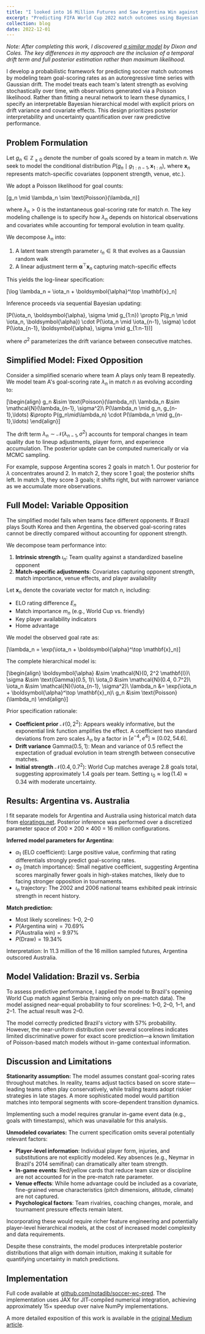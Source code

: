 ```yaml
---
title: "I looked into 16 Million Futures and Saw Argentina Win against Australia in 11 Million of Them"
excerpt: "Predicting FIFA World Cup 2022 match outcomes using Bayesian inference on Poisson processes."
collection: blog
date: 2022-12-01
---
```


*Note: After completing this work, I discovered [a similar model](https://eightyfivepoints.blogspot.com/2018/05/what-can-we-expect-from-21st-fifa-world.html) by Dixon and Coles. The key differences in my approach are the inclusion of a temporal drift term and full posterior estimation rather than maximum likelihood.*

I develop a probabilistic framework for predicting soccer match outcomes by modeling team goal-scoring rates as an autoregressive time series with Gaussian drift. The model treats each team's latent strength as evolving stochastically over time, with observations generated via a Poisson likelihood. Rather than fitting a neural network to learn these dynamics, I specify an interpretable Bayesian hierarchical model with explicit priors on drift variance and covariate effects. This design prioritizes posterior interpretability and uncertainty quantification over raw predictive performance.

## Problem Formulation

Let $g_n \in \mathbb{Z}_{\geq 0}$ denote the number of goals scored by a team in match $n$. We seek to model the conditional distribution $P(g_n \mid g_{1:n-1}, \mathbf{x}_{1:n})$, where $\mathbf{x}_n$ represents match-specific covariates (opponent strength, venue, etc.).

We adopt a Poisson likelihood for goal counts:

\[g_n \mid \lambda_n \sim \text{Poisson}(\lambda_n)\]

where $\lambda_n > 0$ is the instantaneous goal-scoring rate for match $n$. The key modeling challenge is to specify how $\lambda_n$ depends on historical observations and covariates while accounting for temporal evolution in team quality.

We decompose $\lambda_n$ into:
1. A latent team strength parameter $\iota_n \in \mathbb{R}$ that evolves as a Gaussian random walk
2. A linear adjustment term $\boldsymbol{\alpha}^\top \mathbf{x}_n$ capturing match-specific effects

This yields the log-linear specification:

\[\log \lambda_n = \iota_n + \boldsymbol{\alpha}^\top \mathbf{x}_n\]

Inference proceeds via sequential Bayesian updating:

\[P(\iota_n, \boldsymbol{\alpha}, \sigma \mid g_{1:n}) \propto P(g_n \mid \iota_n, \boldsymbol{\alpha}) \cdot P(\iota_n \mid \iota_{n-1}, \sigma) \cdot P(\iota_{n-1}, \boldsymbol{\alpha}, \sigma \mid g_{1:n-1})\]

where $\sigma^2$ parameterizes the drift variance between consecutive matches.

## Simplified Model: Fixed Opposition

Consider a simplified scenario where team A plays only team B repeatedly. We model team A's goal-scoring rate $\lambda_n$ in match $n$ as evolving according to:

\[\begin{align}
g_n &\sim \text{Poisson}(\lambda_n)\\
\lambda_n &\sim \mathcal{N}(\lambda_{n-1}, \sigma^2)\\
P(\lambda_n \mid g_n, g_{n-1},\ldots) &\propto P(g_n\mid\lambda_n) \cdot P(\lambda_n \mid g_{n-1},\ldots)
\end{align}\]

The drift term $\lambda_n \sim \mathcal{N}(\lambda_{n-1}, \sigma^2)$ accounts for temporal changes in team quality due to lineup adjustments, player form, and experience accumulation. The posterior update can be computed numerically or via MCMC sampling.

For example, suppose Argentina scores 2 goals in match 1. Our posterior for $\lambda$ concentrates around 2. In match 2, they score 1 goal; the posterior shifts left. In match 3, they score 3 goals; it shifts right, but with narrower variance as we accumulate more observations.

## Full Model: Variable Opposition

The simplified model fails when teams face different opponents. If Brazil plays South Korea and then Argentina, the observed goal-scoring rates cannot be directly compared without accounting for opponent strength.

We decompose team performance into:
1. **Intrinsic strength** $\iota_n$: Team quality against a standardized baseline opponent
2. **Match-specific adjustments**: Covariates capturing opponent strength, match importance, venue effects, and player availability

Let $\mathbf{x}_n$ denote the covariate vector for match $n$, including:
- ELO rating difference $E_n$
- Match importance $m_n$ (e.g., World Cup vs. friendly)
- Key player availability indicators
- Home advantage

We model the observed goal rate as:

\[\lambda_n = \exp(\iota_n + \boldsymbol{\alpha}^\top \mathbf{x}_n)\]

The complete hierarchical model is:

\[\begin{align}
\boldsymbol{\alpha} &\sim \mathcal{N}(0, 2^2 \mathbf{I})\\
\sigma &\sim \text{Gamma}(0.5, 1)\\
\iota_0 &\sim \mathcal{N}(0.4, 0.7^2)\\
\iota_n &\sim \mathcal{N}(\iota_{n-1}, \sigma^2)\\
\lambda_n &= \exp(\iota_n + \boldsymbol{\alpha}^\top \mathbf{x}_n)\\
g_n &\sim \text{Poisson}(\lambda_n)
\end{align}\]

Prior specification rationale:
- **Coefficient prior** $\mathcal{N}(0, 2^2)$: Appears weakly informative, but the exponential link function amplifies the effect. A coefficient two standard deviations from zero scales $\lambda_n$ by a factor in $[e^{-4}, e^4] \approx [0.02, 54.6]$.
- **Drift variance** $\text{Gamma}(0.5, 1)$: Mean and variance of 0.5 reflect the expectation of gradual evolution in team strength between consecutive matches.
- **Initial strength** $\mathcal{N}(0.4, 0.7^2)$: World Cup matches average 2.8 goals total, suggesting approximately 1.4 goals per team. Setting $\iota_0 \approx \log(1.4) \approx 0.34$ with moderate uncertainty.

## Results: Argentina vs. Australia

I fit separate models for Argentina and Australia using historical match data from [eloratings.net](http://eloratings.net). Posterior inference was performed over a discretized parameter space of 200 × 200 × 400 = 16 million configurations.

**Inferred model parameters for Argentina:**
- $\alpha_1$ (ELO coefficient): Large positive value, confirming that rating differentials strongly predict goal-scoring rates.
- $\alpha_2$ (match importance): Small negative coefficient, suggesting Argentina scores marginally fewer goals in high-stakes matches, likely due to facing stronger opposition in tournaments.
- $\iota_n$ trajectory: The 2002 and 2006 national teams exhibited peak intrinsic strength in recent history.

**Match prediction:**
- Most likely scorelines: 1–0, 2–0
- $P(\text{Argentina win}) = 70.69\%$
- $P(\text{Australia win}) = 9.97\%$
- $P(\text{Draw}) = 19.34\%$

Interpretation: In 11.3 million of the 16 million sampled futures, Argentina outscored Australia.

## Model Validation: Brazil vs. Serbia

To assess predictive performance, I applied the model to Brazil's opening World Cup match against Serbia (training only on pre-match data). The model assigned near-equal probability to four scorelines: 1–0, 2–0, 1–1, and 2–1. The actual result was 2–0.

The model correctly predicted Brazil's victory with 57% probability. However, the near-uniform distribution over several scorelines indicates limited discriminative power for exact score prediction—a known limitation of Poisson-based match models without in-game contextual information.

## Discussion and Limitations

**Stationarity assumption:** The model assumes constant goal-scoring rates throughout matches. In reality, teams adjust tactics based on score state—leading teams often play conservatively, while trailing teams adopt riskier strategies in late stages. A more sophisticated model would partition matches into temporal segments with score-dependent transition dynamics.

Implementing such a model requires granular in-game event data (e.g., goals with timestamps), which was unavailable for this analysis.

**Unmodeled covariates:** The current specification omits several potentially relevant factors:
- **Player-level information**: Individual player form, injuries, and substitutions are not explicitly modeled. Key absences (e.g., Neymar in Brazil's 2014 semifinal) can dramatically alter team strength.
- **In-game events**: Red/yellow cards that reduce team size or discipline are not accounted for in the pre-match rate parameter.
- **Venue effects**: While home advantage could be included as a covariate, fine-grained venue characteristics (pitch dimensions, altitude, climate) are not captured.
- **Psychological factors**: Team rivalries, coaching changes, morale, and tournament pressure effects remain latent.

Incorporating these would require richer feature engineering and potentially player-level hierarchical models, at the cost of increased model complexity and data requirements.

Despite these constraints, the model produces interpretable posterior distributions that align with domain intuition, making it suitable for quantifying uncertainty in match predictions.

## Implementation

Full code available at [github.com/notadib/soccer-wc-pred](https://github.com/notadib/soccer-wc-pred). The implementation uses JAX for JIT-compiled numerical integration, achieving approximately 15× speedup over naive NumPy implementations.

A more detailed exposition of this work is available in the [original Medium article](https://medium.com/@notadib/i-looked-into-16-million-futures-and-saw-argentina-win-against-australia-in-11-million-of-them-c336574ae574).
